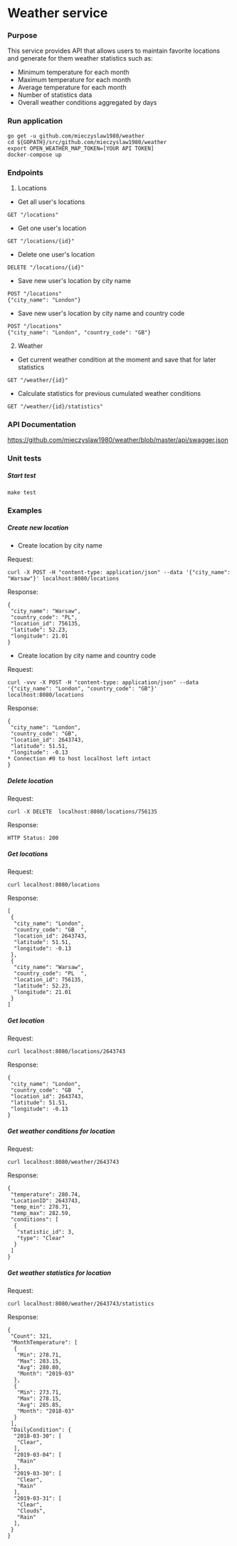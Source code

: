 # Weather service
### Purpose
This service provides API that allows users to maintain favorite locations and generate for them weather statistics such as:
* Minimum temperature for each month
* Maximum temperature for each month
* Average temperature for each month
* Number of statistics data
* Overall weather conditions aggregated by days 
### Run application
```
go get -u github.com/mieczyslaw1980/weather
cd ${GOPATH}/src/github.com/mieczyslaw1980/weather
export OPEN_WEATHER_MAP_TOKEN=[YOUR API TOKEN]
docker-compose up
```
 

### Endpoints
1. Locations
* Get all user's locations
```$xslt
GET "/locations"
```
* Get one user's location
```
GET "/locations/{id}"
```
* Delete one user's location
```
DELETE "/locations/{id}"
```
* Save new user's location by city name 
```
POST "/locations"
{"city_name": "London"}   
```
* Save new user's location by city name and country code
```
POST "/locations"
{"city_name": "London", "country_code": "GB"}
``` 
2. Weather
* Get current weather condition at the moment and save that for later statistics
```
GET "/weather/{id}"
```
* Calculate statistics for previous cumulated weather conditions
```
GET "/weather/{id}/statistics"
```

### API Documentation

https://github.com/mieczyslaw1980/weather/blob/master/api/swagger.json

### Unit tests
##### Start test
```
make test
```


### Examples
##### Create new location
* Create location by city name

Request:
```
curl -X POST -H "content-type: application/json" --data '{"city_name": "Warsaw"}' localhost:8080/locations
```
Response:
```$xslt
{
 "city_name": "Warsaw",
 "country_code": "PL",
 "location_id": 756135,
 "latitude": 52.23,
 "longitude": 21.01
}
```
* Create location by city name and country code

Request:
```
curl -vvv -X POST -H "content-type: application/json" --data '{"city_name": "London", "country_code": "GB"}' localhost:8080/locations
```

Response:
```$xslt
{
 "city_name": "London",
 "country_code": "GB",
 "location_id": 2643743,
 "latitude": 51.51,
 "longitude": -0.13
* Connection #0 to host localhost left intact
}
```

##### Delete location

Request:
```
curl -X DELETE  localhost:8080/locations/756135
```

Response:
```$xslt
HTTP Status: 200
```

##### Get locations

Request:
 ```
curl localhost:8080/locations
```
Response:
```
[
 {
  "city_name": "London",
  "country_code": "GB  ",
  "location_id": 2643743,
  "latitude": 51.51,
  "longitude": -0.13
 },
 {
  "city_name": "Warsaw",
  "country_code": "PL  ",
  "location_id": 756135,
  "latitude": 52.23,
  "longitude": 21.01
 }
]
```

##### Get location

Request:
```
curl localhost:8080/locations/2643743
```
Response:
```
{
 "city_name": "London",
 "country_code": "GB  ",
 "location_id": 2643743,
 "latitude": 51.51,
 "longitude": -0.13
}
```

##### Get weather conditions for location
Request:
```
curl localhost:8080/weather/2643743
```
Response:
```
{
 "temperature": 280.74,
 "LocationID": 2643743,
 "temp_min": 278.71,
 "temp_max": 282.59,
 "conditions": [
  {
   "statistic_id": 3,
   "type": "Clear"
  }
 ]
}
```

##### Get weather statistics for location
Request:
```
curl localhost:8080/weather/2643743/statistics
```
Response:
```
{
 "Count": 321,
 "MonthTemperature": [
  {
   "Min": 278.71,
   "Max": 283.15,
   "Avg": 280.80,
   "Month": "2019-03"
  },
  {
   "Min": 273.71,
   "Max": 278.15,
   "Avg": 285.85,
   "Month": "2018-03"
  }
 ],
 "DailyCondition": {
  "2018-03-30": [
   "Clear",
  ],
  "2019-03-04": [
   "Rain"
  ],
  "2019-03-30": [
   "Clear",
   "Rain"
  ],
  "2019-03-31": [
   "Clear",
   "Clouds",
   "Rain"
  ],
 }
}
```


